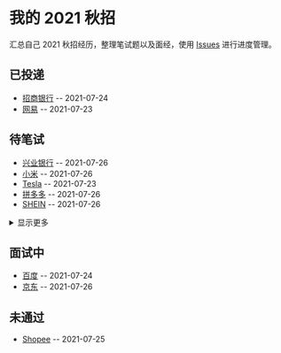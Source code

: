
# 我的 2021 秋招 

汇总自己 2021 秋招经历，整理笔试题以及面经，使用 [Issues](https://github.com/mayandev/interview-2021/issues) 进行进度管理。
## 已投递
- [招商银行](https://github.com/Mayandev/interview-2021/issues/12) -- 2021-07-24
- [网易](https://github.com/Mayandev/interview-2021/issues/4) -- 2021-07-23
## 待笔试
- [兴业银行](https://github.com/Mayandev/interview-2021/issues/14) -- 2021-07-26
- [小米](https://github.com/Mayandev/interview-2021/issues/13) -- 2021-07-26
- [Tesla](https://github.com/Mayandev/interview-2021/issues/11) -- 2021-07-23
- [拼多多](https://github.com/Mayandev/interview-2021/issues/9) -- 2021-07-26
- [SHEIN](https://github.com/Mayandev/interview-2021/issues/8) -- 2021-07-26
<details><summary>显示更多</summary>

- [Zoom](https://github.com/Mayandev/interview-2021/issues/6) -- 2021-07-23
- [猿辅导](https://github.com/Mayandev/interview-2021/issues/5) -- 2021-07-26
- [贝壳](https://github.com/Mayandev/interview-2021/issues/3) -- 2021-07-23
- [360](https://github.com/Mayandev/interview-2021/issues/1) -- 2021-07-23
</details>

## 面试中
- [百度](https://github.com/Mayandev/interview-2021/issues/10) -- 2021-07-24
- [京东](https://github.com/Mayandev/interview-2021/issues/2) -- 2021-07-26
## 未通过
- [Shopee](https://github.com/Mayandev/interview-2021/issues/7) -- 2021-07-25
